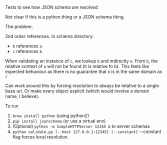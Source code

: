 Tests to see how JSON schema are resolved.

Not clear if this is a python thing or a JSON schema thing.

The problem:

2nd order references.  In schema directory:

- `b` references `a`
- `c` references `b`

When validating an instance of `c`, we lookup `b` and indirectly `a`.
From `b`, the relative context of `a` will not be found (it is relative to
  b).  This feels like expected behaviour as there is no guarantee that `b` is
  in the same domain as `c`

Can work around this by forcing resolution to always be relative to a single base uri.
Or make every object explicit (which would involve a domain name, I believe).

To run

1. `brew install python` (using python2)
2. `pip install jsonschema` (or use a virtual env)
3. (Optional) `python -m SimpleHTTPServer 12345 &` to server schemas
4. `python validate.py [--host 127.0.0.1:12345] [--constant]` --constant flag
forces local resolution.
